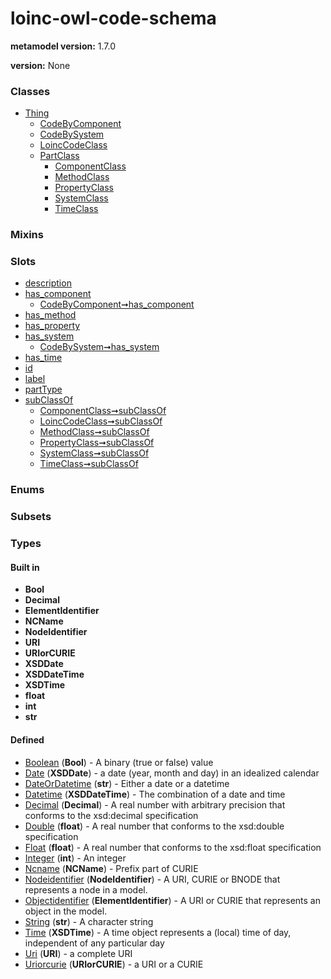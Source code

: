 
# loinc-owl-code-schema


**metamodel version:** 1.7.0

**version:** None





### Classes

 * [Thing](Thing.md)
     * [CodeByComponent](CodeByComponent.md)
     * [CodeBySystem](CodeBySystem.md)
     * [LoincCodeClass](LoincCodeClass.md)
     * [PartClass](PartClass.md)
         * [ComponentClass](ComponentClass.md)
         * [MethodClass](MethodClass.md)
         * [PropertyClass](PropertyClass.md)
         * [SystemClass](SystemClass.md)
         * [TimeClass](TimeClass.md)

### Mixins


### Slots

 * [description](description.md)
 * [has_component](has_component.md)
     * [CodeByComponent➞has_component](CodeByComponent_has_component.md)
 * [has_method](has_method.md)
 * [has_property](has_property.md)
 * [has_system](has_system.md)
     * [CodeBySystem➞has_system](CodeBySystem_has_system.md)
 * [has_time](has_time.md)
 * [id](id.md)
 * [label](label.md)
 * [partType](partType.md)
 * [subClassOf](subClassOf.md)
     * [ComponentClass➞subClassOf](ComponentClass_subClassOf.md)
     * [LoincCodeClass➞subClassOf](LoincCodeClass_subClassOf.md)
     * [MethodClass➞subClassOf](MethodClass_subClassOf.md)
     * [PropertyClass➞subClassOf](PropertyClass_subClassOf.md)
     * [SystemClass➞subClassOf](SystemClass_subClassOf.md)
     * [TimeClass➞subClassOf](TimeClass_subClassOf.md)

### Enums


### Subsets


### Types


#### Built in

 * **Bool**
 * **Decimal**
 * **ElementIdentifier**
 * **NCName**
 * **NodeIdentifier**
 * **URI**
 * **URIorCURIE**
 * **XSDDate**
 * **XSDDateTime**
 * **XSDTime**
 * **float**
 * **int**
 * **str**

#### Defined

 * [Boolean](types/Boolean.md)  (**Bool**)  - A binary (true or false) value
 * [Date](types/Date.md)  (**XSDDate**)  - a date (year, month and day) in an idealized calendar
 * [DateOrDatetime](types/DateOrDatetime.md)  (**str**)  - Either a date or a datetime
 * [Datetime](types/Datetime.md)  (**XSDDateTime**)  - The combination of a date and time
 * [Decimal](types/Decimal.md)  (**Decimal**)  - A real number with arbitrary precision that conforms to the xsd:decimal specification
 * [Double](types/Double.md)  (**float**)  - A real number that conforms to the xsd:double specification
 * [Float](types/Float.md)  (**float**)  - A real number that conforms to the xsd:float specification
 * [Integer](types/Integer.md)  (**int**)  - An integer
 * [Ncname](types/Ncname.md)  (**NCName**)  - Prefix part of CURIE
 * [Nodeidentifier](types/Nodeidentifier.md)  (**NodeIdentifier**)  - A URI, CURIE or BNODE that represents a node in a model.
 * [Objectidentifier](types/Objectidentifier.md)  (**ElementIdentifier**)  - A URI or CURIE that represents an object in the model.
 * [String](types/String.md)  (**str**)  - A character string
 * [Time](types/Time.md)  (**XSDTime**)  - A time object represents a (local) time of day, independent of any particular day
 * [Uri](types/Uri.md)  (**URI**)  - a complete URI
 * [Uriorcurie](types/Uriorcurie.md)  (**URIorCURIE**)  - a URI or a CURIE
